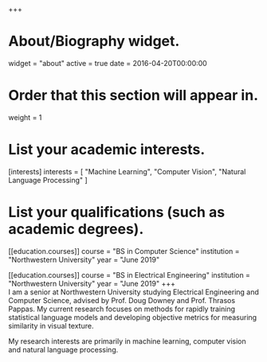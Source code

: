 +++
# About/Biography widget.
widget = "about"
active = true
date = 2016-04-20T00:00:00

# Order that this section will appear in.
weight = 1

# List your academic interests.
[interests]
  interests = [
    "Machine Learning",
    "Computer Vision",
    "Natural Language Processing"
  ]

# List your qualifications (such as academic degrees).
[[education.courses]]
  course = "BS in Computer Science"
  institution = "Northwestern University"
  year = "June 2019"

[[education.courses]]
  course = "BS in Electrical Engineering"
  institution = "Northwestern University"
  year = "June 2019"
+++
<br>
I am a senior at Northwestern University studying Electrical Engineering and Computer Science, advised by Prof. Doug Downey and Prof. Thrasos Pappas. My current research focuses on methods for rapidly training statistical language models and developing objective metrics for measuring similarity in visual texture.

My research interests are primarily in machine learning, computer vision and natural language processing.